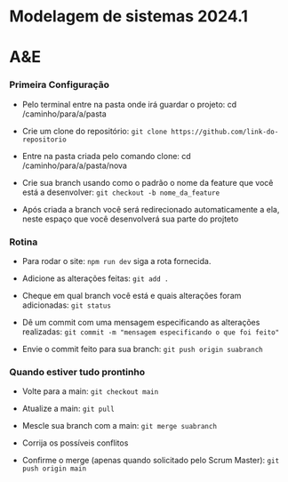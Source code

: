 
# **Modelagem de sistemas 2024.1**

# **A&E**

### Primeira Configuração

* Pelo terminal entre na pasta onde irá guardar o projeto: cd /caminho/para/a/pasta

* Crie um clone do repositório: `git clone https://github.com/link-do-repositorio`

* Entre na pasta criada pelo comando clone: cd /caminho/para/a/pasta/nova

* Crie sua branch usando como o padrão o nome da feature que você está a desenvolver: `git checkout -b nome_da_feature`

* Após criada a branch você será redirecionado automaticamente a ela, neste espaço que você desenvolverá sua parte do projteto

### Rotina

* Para rodar o site: `npm run dev`
siga a rota fornecida.

* Adicione as alterações feitas: `git add .`

* Cheque em qual branch você está e quais alterações foram adicionadas: `git status`

* Dê um commit com uma mensagem especificando as alterações realizadas: `git commit -m "mensagem especificando o que foi feito"`

* Envie o commit feito para sua branch: `git push origin suabranch`

### Quando estiver tudo prontinho 

* Volte para a main: `git checkout main`

* Atualize a main: `git pull`

* Mescle sua branch com a main: `git merge suabranch`

* Corrija os possíveis conflitos

* Confirme o merge (apenas quando solicitado pelo Scrum Master): `git push origin main`